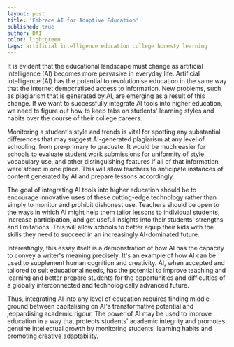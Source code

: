 ```yaml
---
layout: post
title: 'Embrace AI for Adaptive Education'
published: true
author: DAI
color: lightgreen
tags: artificial intelligence education college honesty learning
---
```


It is evident that the educational landscape must change as artificial intelligence (AI) becomes more pervasive in everyday life. Artificial intelligence (AI) has the potential to revolutionise education in the same way that the internet democratised access to information. New problems, such as plagiarism that is generated by AI, are emerging as a result of this change. If we want to successfully integrate AI tools into higher education, we need to figure out how to keep tabs on students' learning styles and habits over the course of their college careers.

Monitoring a student's style and trends is vital for spotting any substantial differences that may suggest AI-generated plagiarism at any level of schooling, from pre-primary to graduate. It would be much easier for schools to evaluate student work submissions for uniformity of style, vocabulary use, and other distinguishing features if all of that information were stored in one place. This will allow teachers to anticipate instances of content generated by AI and prepare lessons accordingly.

The goal of integrating AI tools into higher education should be to encourage innovative uses of these cutting-edge technology rather than simply to monitor and prohibit dishonest use. Teachers should be open to the ways in which AI might help them tailor lessons to individual students, increase participation, and get useful insights into their students' strengths and limitations. This will allow schools to better equip their kids with the skills they need to succeed in an increasingly AI-dominated future.

Interestingly, this essay itself is a demonstration of how AI has the capacity to convey a writer's meaning precisely. It's an example of how AI can be used to supplement human cognition and creativity. AI, when accepted and tailored to suit educational needs, has the potential to improve teaching and learning and better prepare students for the opportunities and difficulties of a globally interconnected and technologically advanced future.

Thus, integrating AI into any level of education requires finding middle ground between capitalising on AI's transformative potential and jeopardising academic rigour. The power of AI may be used to improve education in a way that protects students' academic integrity and promotes genuine intellectual growth by monitoring students' learning habits and promoting creative adaptability.
